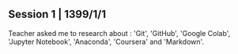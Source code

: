 Session 1 | 1399/1/1
---
Teacher asked me to research about : 'Git', 'GitHub', 'Google Colab', 'Jupyter Notebook', 'Anaconda', 'Coursera' and 'Markdown'.

